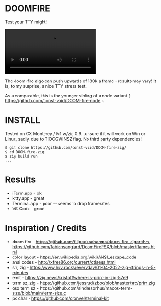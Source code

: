 # DOOMFIRE
Test your TTY might!

![demo](https://user-images.githubusercontent.com/76228776/149635702-a331f892-7799-4f7f-a4a6-7048d3529dcf.mp4)

The doom-fire algo can push upwards of 180k a frame - results may vary!  It is, to my surprise, a nice TTY stress test.

As a comparable, this is the younger sibling of a node variant ( https://github.com/const-void/DOOM-fire-node ).

# INSTALL
Tested on OX Monterey / M1 w/zig 0.9...unsure if it will work on Win or Linux, sadly, due to TIOCGWINSZ flag. No third party dependencies!

```
$ git clone https://github.com/const-void/DOOM-fire-zig/
$ cd DOOM-fire-zig
$ zig build run
...
```

# Results
* iTerm.app - ok
* kitty.app - great
* Terminal.app - poor -- seems to drop framerates 
* VS Code - great

# Inspiration / Credits
* doom fire    - https://github.com/filipedeschamps/doom-fire-algorithm,  https://github.com/fabiensanglard/DoomFirePSX/blob/master/flames.html
* color layout - https://en.wikipedia.org/wiki/ANSI_escape_code
* ansi codes   - http://xfree86.org/current/ctlseqs.html
* str, zig     - https://www.huy.rocks/everyday/01-04-2022-zig-strings-in-5-minutes
* emit         - https://zig.news/kristoff/where-is-print-in-zig-57e9
* term sz, zig - https://github.com/jessrud/zbox/blob/master/src/prim.zig
* osx term sz  - https://github.com/sindresorhus/macos-term-size/blob/main/term-size.c
* px char      - https://github.com/cronvel/terminal-kit



